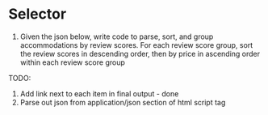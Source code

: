 # Selector

1. Given the json below, write code to parse, sort, and group accommodations by review scores. For each review score group, sort the review scores in descending order, then by price in ascending order within each review score group

TODO:
1. Add link next to each item in final output - done
2. Parse out json from application/json section of html script tag
